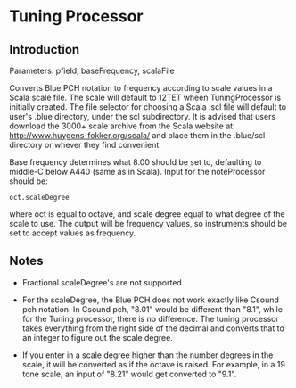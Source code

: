 # Tuning Processor

## Introduction

Parameters: pfield, baseFrequency, scalaFile

Converts Blue PCH notation to frequency according to scale values in a
Scala scale file. The scale will default to 12TET wheen TuningProcessor
is initially created. The file selector for choosing a Scala .scl file
will default to user's .blue directory, under the scl subdirectory. It
is advised that users download the 3000+ scale archive from the Scala
website at: http://www.huygens-fokker.org/scala/ and place them in the
.blue/scl directory or whever they find convenient.

Base frequency determines what 8.00 should be set to, defaulting to
middle-C below A440 (same as in Scala). Input for the noteProcessor
should be:

    oct.scaleDegree

where oct is equal to octave, and scale degree equal to what degree of
the scale to use. The output will be frequency values, so instruments
should be set to accept values as frequency.

## Notes

  - Fractional scaleDegree's are not supported.

  - For the scaleDegree, the Blue PCH does not work exactly like Csound
    pch notation. In Csound pch, "8.01" would be different than "8.1",
    while for the Tuning processor, there is no difference. The tuning
    processor takes everything from the right side of the decimal and
    converts that to an integer to figure out the scale degree.

  - If you enter in a scale degree higher than the number degrees in the
    scale, it will be converted as if the octave is raised. For example,
    in a 19 tone scale, an input of "8.21" would get converted to "9.1".
